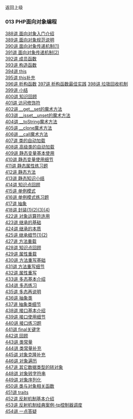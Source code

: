 返回上级
### 013 PHP面向对象编程
[388讲 面向对象入门介绍]()  
[389讲 面向对象规范说明]()  
[390讲 面向对象传递机制(1)]()  
[391讲 面向对象传递机制(2)]()  
[392讲 成员函数]()  
[393讲 构造函数]()  
[394讲 this]()  
[395讲 this补充]()  
[396讲 析构函数]()
[397讲 析构函数最佳实践]()
[398讲 垃圾回收机制]()  
[399讲 小结]()  
[400讲 知识回顾]()  
[401讲 访问修饰符]()  
[402讲 __get__set的魔术方法]()  
[403讲 __isset__unset的魔术方法]()  
[404讲 __toString魔术方法]()  
[405讲 __clone魔术方法]()  
[406讲 __call魔术方法]()  
[407讲 类的自动加载]()  
[408讲 高级类的自动加载]()  
[409讲 静态变量基本使用]()  
[410讲 静态变量使用细节]()  
[411讲 静态属性练习题]()  
[412讲 静态方法]()  
[413讲 静态知识小结]()  
[414讲 知识点回顾]()  
[415讲 单例模式]()  
[416讲 单例模式练习题]()  
[417讲 抽象]()  
[418讲 封装(1)(2)(3)(4)]()  
[422讲 对象运算符连用]()  
[423讲 继承的基础]()  
[424讲 继承的本质]()  
[425讲 继承细节(1)(2)]()  
[427讲 方法重载]()  
[428讲 知识点回顾]()  
[429讲 属性重载]()  
[430讲 方法重写基础]()  
[431讲 方法重写细节]()  
[432讲 属性重写]()  
[433讲 多态基本介绍]()  
[434讲 多态练习]()  
[435讲 多态再说明]()  
[436讲 抽象类]()  
[437讲 抽象类细节]()  
[438讲 接口基本介绍]()  
[439讲 接口使用细节]()  
[440讲 接口练习题]()  
[441讲 final关键字]()  
[442讲 回顾]()  
[443讲 类常量]()  
[444讲 类常量补充]()  
[445讲 对象克隆补充]()  
[446讲 对象遍历]()  
[447讲 其它数据类型的转对象]()  
[448讲 对象转字符串]()  
[449讲 对象序列化]()  
[450讲 类与对象相关函数]()  
[451讲 traits]()  
[452讲 反射机制基本介绍]()  
[453讲 反射机制经典案例-tp控制器调度]()  
[454讲 一点答疑]()  